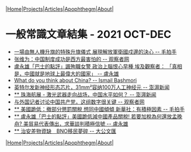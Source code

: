 |[Home](/README.md)|[Projects](/projects.md)|[Articles](/articles.md)|[Apophthegm](/apophthegm.md)|[About](/about.md)|

# 一般常識文章結集 - 2021 OCT-DEC

- [一場由無人機升旗的特殊升旗儀式 展現解放軍衛國戍邊的決心 -- 毛拍手](https://www.bastillepost.com/hongkong/article/9338751-%e4%b8%80%e5%a0%b4%e7%94%b1%e7%84%a1%e4%ba%ba%e6%a9%9f%e5%8d%87%e6%97%97%e7%9a%84%e7%89%b9%e6%ae%8a%e5%8d%87%e6%97%97%e5%84%80%e5%bc%8f-%e5%b1%95%e7%8f%be%e8%a7%a3%e6%94%be%e8%bb%8d%e8%a1%9b%e5%9c%8b)  
- [张维为：中国制度成功是西方最害怕的 -- 观察者网](https://www.guancha.cn/ZhangWeiWei/2021_10_01_609346.shtml)  
- [盧永雄「巴士的點評」諷殉職女警 政治上腦恨心早種 埃及觀察者： 「真相是，中國就是地球上最偉大的國家」 -- 盧永雄](https://www.bastillepost.com/hongkong/article/9345276-%e7%9b%a7%e6%b0%b8%e9%9b%84%e3%80%8c%e5%b7%b4%e5%a3%ab%e7%9a%84%e9%bb%9e%e8%a9%95%e3%80%8d%e8%ab%b7%e6%ae%89%e8%81%b7%e5%a5%b3%e8%ad%a6-%e6%94%bf%e6%b2%bb%e4%b8%8a%e8%85%a6%e6%81%a8%e5%bf%83%e6%97%a9)  
- [What do you think about China? -- Ismail Bashmori](https://www.quora.com/What-do-you-think-about-China-4/answer/Ismail-Bashmori)  
- [英特尔发新神经形态芯片，31mm²容纳100万人工神经元 -- 澎湃新闻](https://www.thepaper.cn/newsDetail_forward_14775695)  
- [** 珠海航展 - 激光武器走向战场，中国水平如何？ -- 澎湃新闻](https://www.thepaper.cn/newsDetail_forward_14782410)  
- [与外国记者讨论中国共产党，这组数字很关键 -- 观察者网](https://user.guancha.cn/main/content?id=606882)  
- [** 美國跪低：撤部分懲罰關稅 想同中國傾傾 新華社：有積極因素 -- 毛拍手](https://www.bastillepost.com/hongkong/article/9363193-%e7%be%8e%e5%9c%8b%e8%b7%aa%e4%bd%8e%ef%bc%9a%e6%92%a4%e9%83%a8%e5%88%86%e6%87%b2%e7%bd%b0%e9%97%9c%e7%a8%85-%e6%83%b3%e5%90%8c%e4%b8%ad%e5%9c%8b%e5%82%be%e5%82%be-%e6%96%b0%e8%8f%af%e7%a4%be%ef%bc%9a)  
- [** 盧永雄「巴士的點評」美國跪低減中國產品關稅! 若要加稅為何還放孟晚舟? 美貿易代表傳出，求華談判積極信號 -- 盧永雄](https://www.bastillepost.com/hongkong/article/9364472-%e7%9b%a7%e6%b0%b8%e9%9b%84%e3%80%8c%e5%b7%b4%e5%a3%ab%e7%9a%84%e9%bb%9e%e8%a9%95%e3%80%8d%e7%be%8e%e5%9c%8b%e8%b7%aa%e4%bd%8e%e6%b8%9b%e4%b8%ad%e5%9c%8b%e7%94%a2%e5%93%81%e9%97%9c%e7%a8%85)  
- [** 治安差物資缺　BNO移民夢碎 -- 大公文匯](https://www.tkww.hk/a/202110/06/AP615cfda5e4b0fc5353633c1e.html)  

|[Home](/README.md)|[Projects](/projects.md)|[Articles](/articles.md)|[Apophthegm](/apophthegm.md)|[About](/about.md)|
